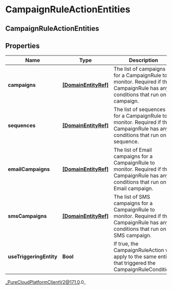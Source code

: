 # CampaignRuleActionEntities

## CampaignRuleActionEntities

## Properties

|Name | Type | Description | Notes|
|------------ | ------------- | ------------- | -------------|
| **campaigns** | [**[DomainEntityRef]**]([DomainEntityRef]) | The list of campaigns for a CampaignRule to monitor. Required if the CampaignRule has any conditions that run on a campaign. | [optional] |
| **sequences** | [**[DomainEntityRef]**]([DomainEntityRef]) | The list of sequences for a CampaignRule to monitor. Required if the CampaignRule has any conditions that run on a sequence. | [optional] |
| **emailCampaigns** | [**[DomainEntityRef]**]([DomainEntityRef]) | The list of Email campaigns for a CampaignRule to monitor. Required if the CampaignRule has any conditions that run on a Email campaign. | [optional] |
| **smsCampaigns** | [**[DomainEntityRef]**]([DomainEntityRef]) | The list of SMS campaigns for a CampaignRule to monitor. Required if the CampaignRule has any conditions that run on a SMS campaign. | [optional] |
| **useTriggeringEntity** | **Bool** | If true, the CampaignRuleAction will apply to the same entity that triggered the CampaignRuleCondition. | [optional] |



_PureCloudPlatformClientV2@171.0.0_
